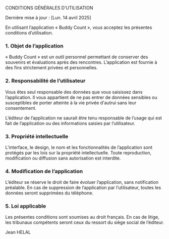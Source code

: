 CONDITIONS GÉNÉRALES D’UTILISATION

Dernière mise à jour : [Lun. 14 avril 2025]

En utilisant l’application « Buddy Count », vous acceptez les présentes conditions d’utilisation.

### 1. Objet de l’application
« Buddy Count » est un outil personnel permettant de conserver des souvenirs et évaluations après des rencontres. 
L’application est fournie à des fins strictement privées et personnelles.

### 2. Responsabilité de l’utilisateur
Vous êtes seul responsable des données que vous saisissez dans l’application. 
Il vous appartient de ne pas entrer de données sensibles ou susceptibles de porter atteinte à la vie privée d'autrui sans leur consentement.

L’éditeur de l’application ne saurait être tenu responsable de l’usage qui est fait de l’application ou des informations saisies par l’utilisateur.

### 3. Propriété intellectuelle
L’interface, le design, le nom et les fonctionnalités de l’application sont protégés par les lois sur la propriété intellectuelle. 
Toute reproduction, modification ou diffusion sans autorisation est interdite.

### 4. Modification de l’application
L’éditeur se réserve le droit de faire évoluer l’application, sans notification préalable. 
En cas de suppression de l’application par l’utilisateur, toutes les données seront supprimées du téléphone.

### 5. Loi applicable
Les présentes conditions sont soumises au droit français. En cas de litige, les tribunaux compétents seront ceux du ressort du siège social de l’éditeur.


Jean HELAL
